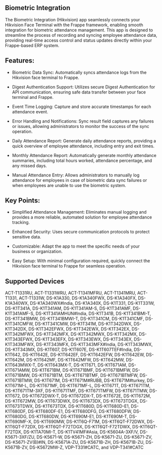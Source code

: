 ## Biometric Integration

The Biometric Integration (Hikvision) app seamlessly connects your Hikvision Face Terminal with the Frappe framework, enabling smooth integration for biometric attendance management. This app is designed to streamline the process of recording and syncing employee attendance data, providing real-time access control and status updates directly within your Frappe-based ERP system.

## Features:

- Biometric Data Sync: Automatically syncs attendance logs from the Hikvision face terminal to Frappe.

- Digest Authentication Support: Utilizes secure Digest Authentication for API communication, ensuring safe data transfer between your face terminal and Frappe.

- Event Time Logging: Capture and store accurate timestamps for each attendance event.

- Error Handling and Notifications: Sync result field captures any failures or issues, allowing administrators to monitor the success of the sync operation.

- Daily Attendance Report: Generate daily attendance reports, providing a quick overview of employee attendance, including entry and exit times.

- Monthly Attendance Report: Automatically generate monthly attendance summaries, including total hours worked, attendance percentage, and any missed days.

- Manual Attendance Entry: Allows administrators to manually log attendance for employees in case of biometric data sync failures or when employees are unable to use the biometric system.

## Key Points:

- Simplified Attendance Management: Eliminates manual logging and provides a more reliable, automated solution for employee attendance tracking.

- Enhanced Security: Uses secure communication protocols to protect sensitive data.

- Customizable: Adapt the app to meet the specific needs of your business or organization.

- Easy Setup: With minimal configuration required, quickly connect the Hikvision face terminal to Frappe for seamless operation.

## Supported Devices

ACT-T1331RU, ACT-T1331WRU, ACT-T1341MFRU, ACT-T1341MRU, ACT-T1331, ACT-T1331W, DS-K1A330, DS-K1A340FWX, DS-K1A340FX, DS-K1A340WX, DS-K1A340WX#India, DS-K1A340X, DS-K1T331, DS-K1T331W, DS-K1T341A, DS-K1T341AM, DS-K1T341AM-S, DS-K1T341AMF, DS-K1T341AMF-S, DS-K1T341AMHUN#India, DS-K1T341B, DS-K1T341BMI-T, DS-K1T341BMW, DS-K1T341BMWI-T, DS-K1T341CM, DS-K1T341CMF, DS-K1T341CMFW, DS-K1T341CMW, DS-K1T341M, DS-K1T342DWX, DS-K1T342DX, DS-K1T342EFWX, DS-K1T342EWX, DS-K1T342EX, DS-K1T342MFWX, DS-K1T342MFX, DS-K1T342MWX, DS-K1T342MX, DS-K1T343EFWX, DS-K1T343EFX, DS-K1T343EWX, DS-K1T343EX, DS-K1T343MFWX, DS-K1T343MFX, DS-K1T343MFX#India, DS-K1T343MWX, DS-K1T343MX, DS-K1T607, DS-K1T607E, DS-K1T607TEF#India, DS-K1T642, DS-K1T642E, DS-K1T642EF, DS-K1T642EFW, DS-K1T642EW, DS-K1T642M, DS-K1T642MF, DS-K1T642MFW, DS-K1T642MW, DS-K1T643MWX-T, DS-K1T643MX-T, DS-K1T671, DS-K1T671AM, DS-K1T671AMW, DS-K1T671BM, DS-K1T671BMF, DS-K1T671BMFW, DS-K1T671BMW, DS-K1T671BTM, DS-K1T671BTMF, DS-K1T671BTMFW, DS-K1T671BTMW, DS-K1T671M, DS-K1T671M#RUBB, DS-K1T671M#turkey, DS-K1T671M-L, DS-K1T671MF, DS-K1T671MF-L, DS-K1T671T, DS-K1T671TM, DS-K1T671TM-3XF, DS-K1T671TMF, DS-K1T671TMFW, DS-K1T671TMW, DS-K1T672, DS-K1T672DWX-T, DS-K1T672DX-T, DS-K1T672E, DS-K1T672M, DS-K1T672MW, DS-K1T673DWX, DS-K1T673DX, DS-K1T673TDGX, DS-K1T673TDWX, DS-K1T673TDX, DS-K1T680D, DS-K1T680D-E1, DS-K1T680DF, DS-K1T680DF-E1, DS-K1T680DFG, DS-K1T680DFW, DS-K1T680DG, DS-K1T680DW, DS-K1T690M-E1, DS-K1T690M-T, DS-K1T690MF-X, DS-K1T690MW, DS-K1T6Q-F71M, DS-K1T6QT-F72DWX, DS-K1T6QT-F72DX, DS-K1T6QT-F72TDGX, DS-K1T6QT-F72TDWX, DS-K1T6QT-F72TDX, DS-K1TA70MI-T, DS-K1TV41MF#Asia, DS-K5604A-3XF/V, DS-K5671-3XF/ZU, DS-K5671-W, DS-K5671-ZH, DS-K5671-ZU, DS-K5671-ZV, DS-K5671-ZV(B)#IN, DS-K5671A-ZU, DS-K5671B-ZH, DS-K5671B-ZU, DS-K5671B-ZV, DS-K5672MW-Z, VDP-T331#CATC, and VDP-T341#CATC
